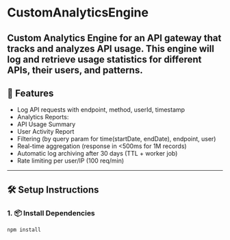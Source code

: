 # CustomAnalyticsEngine
Custom Analytics Engine for an API gateway that tracks and analyzes API usage. This engine will log and retrieve usage statistics for different APIs, their users, and patterns.
---

## 🚀 Features

-  Log API requests with endpoint, method, userId, timestamp
-  Analytics Reports:
  - API Usage Summary
  - User Activity Report
-  Filtering (by query param for time(startDate, endDate), endpoint, user)
-  Real-time aggregation (response in <500ms for 1M records)
-  Automatic log archiving after 30 days (TTL + worker job)
-  Rate limiting per user/IP (100 req/min)

---

## 🛠️ Setup Instructions

### 1. 📦 Install Dependencies

```bash
npm install
